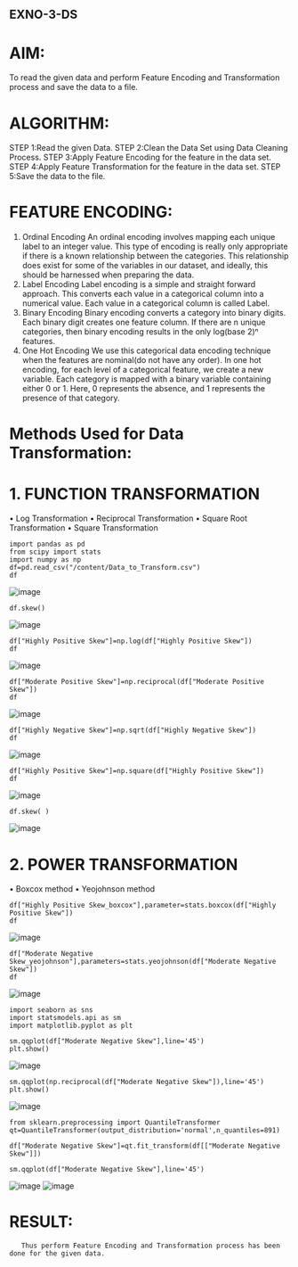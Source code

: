 ## EXNO-3-DS

# AIM:
To read the given data and perform Feature Encoding and Transformation process and save the data to a file.

# ALGORITHM:
STEP 1:Read the given Data.
STEP 2:Clean the Data Set using Data Cleaning Process.
STEP 3:Apply Feature Encoding for the feature in the data set.
STEP 4:Apply Feature Transformation for the feature in the data set.
STEP 5:Save the data to the file.

# FEATURE ENCODING:
1. Ordinal Encoding
An ordinal encoding involves mapping each unique label to an integer value. This type of encoding is really only appropriate if there is a known relationship between the categories. This relationship does exist for some of the variables in our dataset, and ideally, this should be harnessed when preparing the data.
2. Label Encoding
Label encoding is a simple and straight forward approach. This converts each value in a categorical column into a numerical value. Each value in a categorical column is called Label.
3. Binary Encoding
Binary encoding converts a category into binary digits. Each binary digit creates one feature column. If there are n unique categories, then binary encoding results in the only log(base 2)ⁿ features.
4. One Hot Encoding
We use this categorical data encoding technique when the features are nominal(do not have any order). In one hot encoding, for each level of a categorical feature, we create a new variable. Each category is mapped with a binary variable containing either 0 or 1. Here, 0 represents the absence, and 1 represents the presence of that category.

# Methods Used for Data Transformation:
  # 1. FUNCTION TRANSFORMATION
  • Log Transformation
• Reciprocal Transformation
• Square Root Transformation
• Square Transformation
  ```
import pandas as pd
from scipy import stats
import numpy as np
df=pd.read_csv("/content/Data_to_Transform.csv")
df
  ```
![image](https://github.com/user-attachments/assets/2a755835-6a07-48ef-9913-be8a05224283)
```
df.skew()
```
![image](https://github.com/user-attachments/assets/a63314c8-921a-4ff2-bf11-8cb4be6caf4a)
```
df["Highly Positive Skew"]=np.log(df["Highly Positive Skew"])
df
```
![image](https://github.com/user-attachments/assets/c50b8b84-78d5-4661-b137-02f8936a714a)
```
df["Moderate Positive Skew"]=np.reciprocal(df["Moderate Positive Skew"])
df
```
![image](https://github.com/user-attachments/assets/c82be827-8bf2-4a7e-82f4-360a160c6547)
```
df["Highly Negative Skew"]=np.sqrt(df["Highly Negative Skew"])
df
```
![image](https://github.com/user-attachments/assets/71a33bdf-4496-45c8-9771-2213011ccfad)
```
df["Highly Positive Skew"]=np.square(df["Highly Positive Skew"])
df
```
![image](https://github.com/user-attachments/assets/c166bfb3-5124-4a1b-978a-77399b5ebe32)
```
df.skew( )
```
![image](https://github.com/user-attachments/assets/6c1c0a6c-ddb9-4fad-9e7f-859e6bdb3fb8)
  # 2. POWER TRANSFORMATION
• Boxcox method
• Yeojohnson method
```
df["Highly Positive Skew_boxcox"],parameter=stats.boxcox(df["Highly Positive Skew"])
df
```
![image](https://github.com/user-attachments/assets/2eb86b83-6565-419e-b4eb-311aa6a3aac5)
```
df["Moderate Negative Skew_yeojohnson"],parameters=stats.yeojohnson(df["Moderate Negative Skew"])
df
```
![image](https://github.com/user-attachments/assets/adc3946b-6945-4b5d-a24e-18cf7dbdcde3)
```
import seaborn as sns
import statsmodels.api as sm
import matplotlib.pyplot as plt
```
```
sm.qqplot(df["Moderate Negative Skew"],line='45')
plt.show()
```
![image](https://github.com/user-attachments/assets/f4018b44-97ec-4bed-a27c-96e892ef8456)
```
sm.qqplot(np.reciprocal(df["Moderate Negative Skew"]),line='45')
plt.show()
```
![image](https://github.com/user-attachments/assets/51301584-76e6-4814-8590-252f75c2e0e8)
```
from sklearn.preprocessing import QuantileTransformer
qt=QuantileTransformer(output_distribution='normal',n_quantiles=891)
```
```
df["Moderate Negative Skew"]=qt.fit_transform(df[["Moderate Negative Skew"]])
```
```
sm.qqplot(df["Moderate Negative Skew"],line='45')
```
![image](https://github.com/user-attachments/assets/074767ee-9fff-4600-9a6e-967bcd7a3810)
![image](https://github.com/user-attachments/assets/7767b1ec-e7a1-4f25-b7a6-da1812a09248)


# RESULT:
       Thus perform Feature Encoding and Transformation process has been done for the given data. 

       
